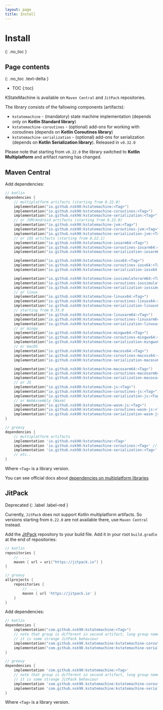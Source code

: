 ```yaml
---
layout: page
title: Install
---
```


# Install
{: .no_toc }

## Page contents
{: .no_toc .text-delta }

- TOC
{:toc}

KStateMachine is available on `Maven Central` and `JitPack` repositories.

The library consists of the fallowing components (artifacts):

* `kstatemachine` - (mandatory) state machine implementation (depends only on **Kotlin Standard library**)
* `kstatemachine-coroutines` - (optional) add-ons for working with coroutines (depends on **Kotlin Coroutines library**)
* `kstatemachine-serialization` - (optional) add-ons for serialization (depends on **Kotlin Serialization library**). 
  Released in `v0.32.0`

Please note that starting from `v0.22.0` the library switched to **Kotlin Multiplatform** and artifact naming has changed.

## Maven Central

Add dependencies:

```kotlin
// kotlin
dependencies {
    // multiplatform artifacts (starting from 0.22.0)
    implementation("io.github.nsk90:kstatemachine:<Tag>")
    implementation("io.github.nsk90:kstatemachine-coroutines:<Tag>")
    implementation("io.github.nsk90:kstatemachine-serialization:<Tag>")
    // or JVM/Android artifacts (starting from 0.22.0)
    implementation("io.github.nsk90:kstatemachine-jvm:<Tag>")
    implementation("io.github.nsk90:kstatemachine-coroutines-jvm:<Tag>")
    implementation("io.github.nsk90:kstatemachine-serialization-jvm:<Tag>")
    // or iOS artifacts (starting from 0.22.1)
    implementation("io.github.nsk90:kstatemachine-iosarm64:<Tag>")
    implementation("io.github.nsk90:kstatemachine-coroutines-iosarm64:<Tag>")
    implementation("io.github.nsk90:kstatemachine-serialization-iosarm64:<Tag>")

    implementation("io.github.nsk90:kstatemachine-iosx64:<Tag>")
    implementation("io.github.nsk90:kstatemachine-coroutines-iosx64:<Tag>")
    implementation("io.github.nsk90:kstatemachine-serialization-iosx64:<Tag>")

    implementation("io.github.nsk90:kstatemachine-iossimulatorarm64:<Tag>")
    implementation("io.github.nsk90:kstatemachine-coroutines-iossimulatorarm64:<Tag>")
    implementation("io.github.nsk90:kstatemachine-serialization-iossimulatorarm64:<Tag>")
    // or linux
    implementation("io.github.nsk90:kstatemachine-linuxx64:<Tag>")
    implementation("io.github.nsk90:kstatemachine-coroutines-linuxx64:<Tag>")
    implementation("io.github.nsk90:kstatemachine-serialization-linuxx64:<Tag>") 
    // starting from 0.35.0
    implementation("io.github.nsk90:kstatemachine-linuxarm64:<Tag>")
    implementation("io.github.nsk90:kstatemachine-coroutines-linuxarm64:<Tag>")
    implementation("io.github.nsk90:kstatemachine-serialization-linuxarm64:<Tag>")  
    // or mingw
    implementation("io.github.nsk90:kstatemachine-mingwx64:<Tag>")
    implementation("io.github.nsk90:kstatemachine-coroutines-mingwx64:<Tag>")
    implementation("io.github.nsk90:kstatemachine-serialization-mingwx64:<Tag>") 
    // or macOS 
    implementation("io.github.nsk90:kstatemachine-macosx64:<Tag>")
    implementation("io.github.nsk90:kstatemachine-coroutines-macosx64:<Tag>")
    implementation("io.github.nsk90:kstatemachine-serialization-macosx64:<Tag>")

    implementation("io.github.nsk90:kstatemachine-macosarm64:<Tag>")
    implementation("io.github.nsk90:kstatemachine-coroutines-macosarm64:<Tag>")
    implementation("io.github.nsk90:kstatemachine-serialization-macosarm64:<Tag>")
    // or JS
    implementation("io.github.nsk90:kstatemachine-js:<Tag>")
    implementation("io.github.nsk90:kstatemachine-coroutines-js:<Tag>")
    implementation("io.github.nsk90:kstatemachine-serialization-js:<Tag>")
    // or WebAssembly (Wasm)
    implementation("io.github.nsk90:kstatemachine-wasm-js:<Tag>")
    implementation("io.github.nsk90:kstatemachine-coroutines-wasm-js:<Tag>")
    implementation("io.github.nsk90:kstatemachine-serialization-wasm-js:<Tag>")
}
```

```groovy
// groovy
dependencies {
    // multiplatform artifacts
    implementation 'io.github.nsk90:kstatemachine:<Tag>'
    implementation 'io.github.nsk90:kstatemachine-coroutines:<Tag>' // optional
    implementation 'io.github.nsk90:kstatemachine-serialization:<Tag>' // optional
    // etc..
}
```

Where `<Tag>` is a library version.

You can see official docs
about [dependencies on multiplatform libraries](https://kotlinlang.org/docs/multiplatform-add-dependencies.html#library-used-in-specific-source-sets)

## JitPack 
Deprecated
{: .label .label-red }

Currently, `JitPack` does not support Kotlin multiplatform artifacts.
So versions starting from `0.22.0` are not available there, use `Maven Central` instead.

Add the [JitPack](https://jitpack.io/#nsk90/kstatemachine/Tag) repository to your build file. Add it in your
root `build.gradle` at the end of repositories:

```kotlin
// kotlin
repositories {
    //  ...
    maven { url = uri("https://jitpack.io") }
}
```

```groovy
// groovy
allprojects {
    repositories {
        //  ...
        maven { url 'https://jitpack.io' }
    }
}
```

Add dependencies:

```kotlin
// kotlin
dependencies {
    implementation("com.github.nsk90:kstatemachine:<Tag>")
    // note that group is different in second artifact, long group name also works for first artifact but not vise versa
    // it is some strange JitPack behaviour
    implementation("com.github.nsk90.kstatemachine:kstatemachine-coroutines:<Tag>") // optional
    implementation("com.github.nsk90.kstatemachine:kstatemachine-serialization:<Tag>") // optional
}
```

```groovy
// groovy
dependencies {
    implementation 'com.github.nsk90:kstatemachine:<Tag>'
    // note that group is different in second artifact, long group name also works for first artifact but not vise versa
    // it is some strange JitPack behaviour
    implementation 'com.github.nsk90.kstatemachine:kstatemachine-coroutines:<Tag>' // optional
    implementation 'com.github.nsk90.kstatemachine:kstatemachine-serialization:<Tag>' // optional
}
```

Where `<Tag>` is a library version.
